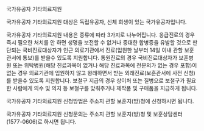 국가유공자 기타의료지원


국가유공자 기타의료지원 대상은 독립유공자, 신체 희생이 있는 국가유공자입니다.


국가유공자 기타의료지원 내용은 종류에 따라 3가지로 나누어집니다.
응급진료의 경우 즉시 필요한 처치를 안 하면 생명을 보전할 수 없거나 중대한 합병증을 유발할 것으로 판단되는 국비진료대상자가 인근 의료기관에서 진료(입원한 날부터 14일 이내 관할 보훈관서에 통보)를 받을수 있도록 지원합니다.
통원진료의 경우 국비진료대상자가 보훈병원 또는 위탁병원(해당 진료과목이 없거나 해당 진료과목에 전문의가 없는 경우 포함)이 없는 경우 의료기관에 입원하지 않고 왕래하면서 받는 외래진료(보훈관서에 사전 신청)를 받을수 있도록 지원합니다.
보철구 지급의 경우 상이처 또는 질병으로 보철구가 필요한 사람에게 의수 및 의지 등 보철구를 맞춰주거나 제작품 및 구매품을 지급하게 됩니다.


국가유공자 기타의료지원 신청방법은 주소지 관할 보훈지(방)청에 신청하시면 됩니다.


국가유공자 기타의료지원 신청문의는 주소지 관할 보훈지(방)청 및 보훈상담센터(1577-0606)로 하시면 됩니다.